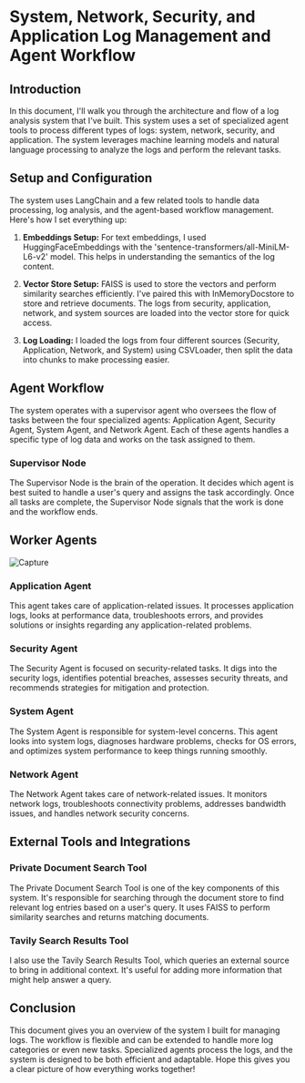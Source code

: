 # System, Network, Security, and Application Log Management and Agent Workflow

## Introduction
In this document, I'll walk you through the architecture and flow of a log analysis system that I've built. This system uses a set of specialized agent tools to process different types of logs: system, network, security, and application. The system leverages machine learning models and natural language processing to analyze the logs and perform the relevant tasks.

## Setup and Configuration
The system uses LangChain and a few related tools to handle data processing, log analysis, and the agent-based workflow management. Here's how I set everything up:

1. **Embeddings Setup:** 
   For text embeddings, I used HuggingFaceEmbeddings with the 'sentence-transformers/all-MiniLM-L6-v2' model. This helps in understanding the semantics of the log content.

2. **Vector Store Setup:** 
   FAISS is used to store the vectors and perform similarity searches efficiently. I've paired this with InMemoryDocstore to store and retrieve documents. The logs from security, application, network, and system sources are loaded into the vector store for quick access.

3. **Log Loading:** 
   I loaded the logs from four different sources (Security, Application, Network, and System) using CSVLoader, then split the data into chunks to make processing easier.

## Agent Workflow
The system operates with a supervisor agent who oversees the flow of tasks between the four specialized agents: Application Agent, Security Agent, System Agent, and Network Agent. Each of these agents handles a specific type of log data and works on the task assigned to them.

### Supervisor Node
The Supervisor Node is the brain of the operation. It decides which agent is best suited to handle a user's query and assigns the task accordingly. Once all tasks are complete, the Supervisor Node signals that the work is done and the workflow ends.

## Worker Agents
![Capture](https://github.com/user-attachments/assets/cf28fd3c-081f-4fbf-b055-cfa93048128a)

### Application Agent
This agent takes care of application-related issues. It processes application logs, looks at performance data, troubleshoots errors, and provides solutions or insights regarding any application-related problems.

### Security Agent
The Security Agent is focused on security-related tasks. It digs into the security logs, identifies potential breaches, assesses security threats, and recommends strategies for mitigation and protection.

### System Agent
The System Agent is responsible for system-level concerns. This agent looks into system logs, diagnoses hardware problems, checks for OS errors, and optimizes system performance to keep things running smoothly.

### Network Agent
The Network Agent takes care of network-related issues. It monitors network logs, troubleshoots connectivity problems, addresses bandwidth issues, and handles network security concerns.

## External Tools and Integrations

### Private Document Search Tool
The Private Document Search Tool is one of the key components of this system. It's responsible for searching through the document store to find relevant log entries based on a user's query. It uses FAISS to perform similarity searches and returns matching documents.

### Tavily Search Results Tool
I also use the Tavily Search Results Tool, which queries an external source to bring in additional context. It's useful for adding more information that might help answer a query.

## Conclusion
This document gives you an overview of the system I built for managing logs. The workflow is flexible and can be extended to handle more log categories or even new tasks. Specialized agents process the logs, and the system is designed to be both efficient and adaptable. Hope this gives you a clear picture of how everything works together!
